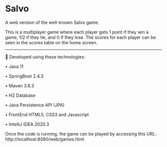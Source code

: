 # Salvo

A web version of the well-known Salvo game.

This is a multiplayer game where each player gets 1 point if they win a game, 1/2 if they tie, and 0 if they lose. The scores for each player can be seen in the scores table on the home screen.


________________________________________
🔧 Developed using these technologies:

•	Java 11

•	SpringBoot 2.4.3

•	Maven 3.6.3

•	H2 Database

•	Java Persistence API (JPA)

•	FrontEnd HTML5, CSS3 and Javascript

•	IntelliJ IDEA 2020.3



Once the code is running, the game can be played by accessing this URL: http://localhost:8080/web/games.html
